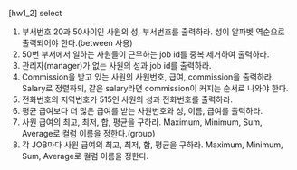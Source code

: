 [hw1_2] select
1. 부서번호 20과 50사이인 사원의 성, 부서번호를 출력하라. 성이 알파벳 역순으로 출력되어야 한다.(between 사용)
2. 50번 부서에서 일하는 사원들이 근무하는 job id를 중복 제거하여 출력하라.
3. 관리자(manager)가 없는 사원의 성과 job id를 출력하라.
4. Commission을 받고 있는 사원의 사원번호, 급여, commission을 출력하라. Salary로 정렬하되, 같은 salary라면 commission이 커지는 순서로 나와야 한다.
5. 전화번호의 지역번호가 515인 사원의 성과 전화번호를 출력하라.
6. 평균 급여보다 더 많은 급여를 받는 사원번호와 성, 이름, 급여를 출력하라.
7. 사원 급여의 최고, 최저, 합, 평균을 구하라. Maximum, Minimum, Sum, Average로 컬럼 이름을 정한다.(group)
8. 각 JOB마다 사원 급여의 최고, 최저, 합, 평균을 구하라. Maximum, Minimum, Sum, Average로 컬럼 이름을 정한다.